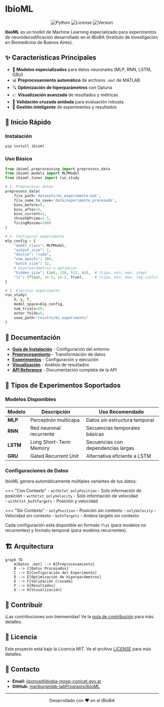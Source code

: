 # IbioML

<div align="center">
  <img src="https://img.shields.io/badge/python-3.8+-blue.svg" alt="Python">
  <img src="https://img.shields.io/badge/license-MIT-green.svg" alt="License">
  <img src="https://img.shields.io/badge/version-0.1.2-orange.svg" alt="Version">
</div>

**IbioML** es un toolkit de Machine Learning especializado para experimentos de neurodecodificación desarrollado en el IBioBA (Instituto de Investigación en Biomedicina de Buenos Aires).

## ✨ Características Principales

- 🧠 **Modelos especializados** para datos neuronales (MLP, RNN, LSTM, GRU)
- 📊 **Preprocesamiento automático** de archivos `.mat` de MATLAB
- 🔍 **Optimización de hiperparámetros** con Optuna
- 📈 **Visualización avanzada** de resultados y métricas
- 🔄 **Validación cruzada anidada** para evaluación robusta
- 📁 **Gestión inteligente** de experimentos y resultados

## 🚀 Inicio Rápido

### Instalación

```bash
pip install ibioml
```

### Uso Básico

```python
from ibioml.preprocessing import preprocess_data
from ibioml.models import MLPModel
from ibioml.tuner import run_study

# 1. Preprocesar datos
preprocess_data(
    file_path='datasets/mi_experimento.mat',
    file_name_to_save='data/experimento_procesado',
    bins_before=5,
    bins_after=5,
    bins_current=1,
    threshDPrime=2.5,
    firingMinimo=1000
)

# 2. Configurar experimento
mlp_config = {
    "model_class": MLPModel,
    "output_size": 1,
    "device": "cuda",
    "num_epochs": 200,
    "batch_size": 32,
    # Hiperparámetros a optimizar
    "hidden_size": (int, 128, 512, 64),  # (tipo, min, max, step)
    "lr": (float, 1e-5, 1e-2, True),     # (tipo, min, max, log_scale)
}

# 3. Ejecutar experimento
run_study(
    X, y, T,
    model_space=mlp_config,
    num_trials=50,
    outer_folds=5,
    save_path="results/mi_experimento"
)
```

## 📖 Documentación

- **[Guía de Instalación](installation.md)** - Configuración del entorno
- **[Preprocesamiento](preprocessing.md)** - Transformación de datos
- **[Experimentos](experiments.md)** - Configuración y ejecución
- **[Visualización](visualization.md)** - Análisis de resultados
- **[API Reference](api/models.md)** - Documentación completa de la API

## 🔬 Tipos de Experimentos Soportados

### Modelos Disponibles

| Modelo | Descripción | Uso Recomendado |
|--------|-------------|-----------------|
| **MLP** | Perceptrón multicapa | Datos sin estructura temporal |
| **RNN** | Red neuronal recurrente | Secuencias temporales básicas |
| **LSTM** | Long Short-Term Memory | Secuencias con dependencias largas |
| **GRU** | Gated Recurrent Unit | Alternativa eficiente a LSTM |

### Configuraciones de Datos

IbioML genera automáticamente múltiples variantes de tus datos:

=== "Con Contexto"
    - `withCtxt_onlyPosition` - Solo información de posición
    - `withCtxt_onlyVelocity` - Solo información de velocidad  
    - `withCtxt_bothTargets` - Posición y velocidad

=== "Sin Contexto"
    - `onlyPosition` - Posición sin contexto
    - `onlyVelocity` - Velocidad sin contexto
    - `bothTargets` - Ambos targets sin contexto

Cada configuración está disponible en formato `flat` (para modelos no recurrentes) y formato temporal (para modelos recurrentes).

## 🏗️ Arquitectura

```mermaid
graph TD
    A[Datos .mat] --> B[Preprocesamiento]
    B --> C[Datos Procesados]
    C --> D[Configuración del Experimento]
    D --> E[Optimización de Hiperparámetros]
    E --> F[Validación Cruzada]
    F --> G[Resultados]
    G --> H[Visualización]
```

## 🤝 Contribuir

¡Las contribuciones son bienvenidas! Ve la [guía de contribución](contributing.md) para más detalles.

## 📄 Licencia

Este proyecto está bajo la Licencia MIT. Ve el archivo [LICENSE](https://github.com/mariburginlab-labPrograms/IbioML/blob/main/LICENSE) para más detalles.

## 📧 Contacto

- **Email:** [jiponce@ibioba-mpsp-conicet.gov.ar](mailto:jiponce@ibioba-mpsp-conicet.gov.ar)
- **GitHub:** [mariburginlab-labPrograms/IbioML](https://github.com/mariburginlab-labPrograms/IbioML)

---

<div align="center">
  Desarrollado con ❤️ en el IBioBA
</div>
